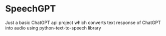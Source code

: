 # SpeechGPT
Just a basic ChatGPT api project which converts text response of ChatGPT into audio using python-text-to-speech library

